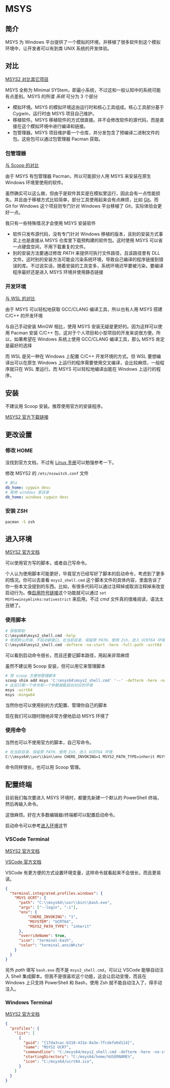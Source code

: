 # MSYS

## 简介

MSYS 为 Windows 平台提供了一个模拟的环境，并移植了很多软件到这个模拟环境中，让开发者可以有到类 UNIX 系统的开发体验。

## 对比

[MSYS2 对比其它项目](https://www.msys2.org/docs/what-is-msys2/)

MSYS 全称为 Minimal SYStem，即最小系统，不过这和一般认知中的系统可能有点差别。MSYS 的所谓 *系统* 可分为 3 个部分

- 模拟环境。MSYS 的模拟环境这由运行时和核心工具组成。核心工具部分基于 Cygwin，运行时由 MSYS 项目自己维护。
- 移植软件。MSYS 移植软件的方式很直接。并不会修改软件的源代码，而是直接在这个模拟环境中进行编译和链接。
- 包管理器。MSYS 项目维护着一个仓库，并分发包含了预编译二进制文件的包。这些包可以通过包管理器 Pacman 获取。

### 包管理器

[与 Scoop 的对比](https://github.com/ScoopInstaller/Scoop/wiki/Cygwin-and-MSYS-Comparison)

由于 MSYS 有包管理器 Pacman，所以可能部分人用 MSYS 来安装在原生 Windows 环境里使用的软件。

虽然确实可以这么做，但由于是软件其实是在模拟里运行，因此会有一点性能损失。并且由于移植方式比较简单，部分工具使用起来会有点麻烦，比如 [Git](https://www.msys2.org/docs/git/)。而 Git for Windows 这个项目则专门针对 Windows 平台移植了 Git，实际体验会更好一点。

我只有一些特殊情况才会使用 MSYS 安装软件

- 软件只发布源代码，没有专门针对 Windows 移植的版本，且别的安装方式事实上也是直接从 MSYS 仓库里下载预构建的软件包。这时使用 MSYS 可以省一点硬盘空间，不用下载重复的文件。
- 别的安装方法要通过修改 *PATH* 来提供可执行文件路径，且该路径里有 DLL 文件。这时别的安装方法可能会污染系统环境，导致自己编译的程序链接到错误的库。不过说实话，随着安装的工具变多，系统环境迟早要被污染，要编译程序最好还是进入 MSYS 环境并使用静态链接

### 开发环境

[与 WSL 的对比](https://www.msys2.org/docs/what-is-msys2/#msys2-vs-wsl)

由于 MSYS 可以轻松地获取 GCC/CLANG 编译工具，所以也有人用 MSYS 搭建 C/C++ 的开发环境

与自己手动安装 MinGW 相比，使用 MSYS 安装无疑是更好的。因为这样可以使用 Pacman 安装 C/C++ 包，这对于个人项目和小型项目的开发来说很方便。所以，如果希望在 Windows 系统上使用 GCC/CLANG 编译工具，那么 MSYS 肯定是最好的选择

而 WSL 是另一种在 Windows 上配置 C/C++ 开发环境的方式。但 WSL 要想编译出可以在原生 Windows 上运行的程序需要使用交叉编译，会比较麻烦，一般程序就只在 WSL 里运行。而 MSYS 可以轻松地编译出能在 Windows 上运行的程序。

## 安装

不建议用 Scoop 安装。推荐使用官方的安装程序。

[MSYS2 官方下载链接](https://www.msys2.org/)

## 更改设置

### 修改 HOME

没找到官方文档，不过有 [Linux 手册](https://www.man7.org/linux/man-pages/man5/nsswitch.conf.5.html)可以勉强参考一下。

修改 MSYS2 的 `/etc/nsswitch.conf` 文件

```yaml
# 默认
db_home: cygwin desc
# 使用 windows 家目录
db_home: windows cygwin desc
```

### 安装 ZSH

```sh
pacman -S zsh
```

## 进入环境

[MSYS2 官方文档](https://www.msys2.org/wiki/Launchers/)

可以使用官方写的脚本，或者自己写命令。

个人认为使用脚本可能更好，毕竟官方已经写好了脚本的启动命令，考虑到了更多的情况。你可以去查看 `msys2_shell.cmd` 这个脚本文件的具体内容，里面告诉了你一些本文没提到的东西。比如，有很多代码可以通过注释掉或取消注释掉来改变启动行为。像[启用符号链接](https://www.msys2.org/docs/symlinks)这个功能就可以通过 `set MSYS=winsymlinks:nativestrict` 来启用。不过 *cmd* 文件真的很难阅读，语法太丑陋了。

### 使用脚本

```sh
# 获取帮助
C:\msys64\msys2_shell.cmd -help
# 使用默认终端、不启动新窗口、在当前目录、保留原 PATH、使用 Zsh、进入 UCRT64 环境
C:\msys64\msys2_shell.cmd -defterm -no-start -here -full-path -ucrt64 -shell zsh
```

可以看到启动命令很长，而且还要记脚本路径，用起来非常麻烦

虽然不建议用 Scoop 安装，但可以用它来管理脚本

```sh
# 用 scoop 方便地管理脚本
scoop shim add msys 'C:\msys64\msys2_shell.cmd' '--' -defterm -here -no-start -full-path -shell zsh
# 此后只需一个命令和一个参数就能启动对应的环境
msys -ucrt64
msys -mingw64
```

当然你也可以使用别的方式配置、管理你自己的脚本

现在我们可以随时随地非常方便地启动 MSYS 环境了

### 使用命令

当然也可以不使用官方的脚本，自己写命令。

```sh
# 在当前目录、保留原 PATH、使用 Zsh、进入 UCRT64 环境
C:\\msys64\\usr\\bin\\env CHERE_INVOKING=1 MSYS2_PATH_TYPE=inherit MSYSTEM=UCRT64 /usr/bin/zsh -li
```

命令同样很长，也可以用 Scoop 管理。

## 配置终端

目前我们每次要进入 MSYS 环境时，都要先新建一个默认的 PowerShell 终端，然后再输入命令。

这很麻烦。好在大多数编辑器/终端都可以配置启动命令。

启动命令可以参考[进入环境](#进入环境)这节

### VSCode Terminal

[MSYS2 官方文档](https://www.msys2.org/docs/ides-editors/)

[VSCode 官方文档](https://code.visualstudio.com/docs/terminal/profiles#_msys2)

VSCode 有更方便的方式设置环境变量，这样命令就看起来不会很长，而且更易读。

```json
{
  "terminal.integrated.profiles.windows": {
    "MSYS UCRT": {
      "path": "C:\\msys64\\usr\\bin\\bash.exe",
      "args": ["--login", "-i"],
      "env": {
          "CHERE_INVOKING": "1",
          "MSYSTEM": "UCRT64",
          "MSYS2_PATH_TYPE": "inherit"
      },
      "overrideName": true,
      "icon": "terminal-bash",
      "color": "terminal.ansiWhite"
    }
  }
}
```

另外 *path* 填写 `bash.exe` 而不是 `msys2_shell.cmd`，可以让 VSCode 能够自动注入 Shell 集成脚本。但我不是很喜欢这个功能，这会让启动变慢，而且在 Windows 上只支持 PowerShell 和 Bash，使用 Zsh 就不能自动注入了，得手动注入。

### Windows Terminal

[MSYS2 官方文档](https://www.msys2.org/docs/terminals/#windows-terminal)

```json
{
  "profiles": {
    "list": [
      {
        "guid": "{17da3cac-b318-431e-8a3e-7fcdefe6d114}",
        "name": "MSYS2 UCRT",
        "commandline": "C:/msys64/msys2_shell.cmd -defterm -here -no-start -ucrt64",
        "startingDirectory": "C:/msys64/home/%USERNAME%",
        "icon": "C:/msys64/ucrt64.ico",
      }
    ]
  }
}
```
